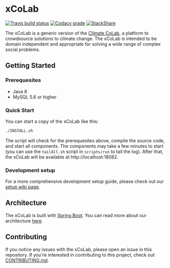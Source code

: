 # xCoLab

[![Travis build status](https://img.shields.io/travis/CCI-MIT/XCoLab.svg)](https://travis-ci.org/CCI-MIT/XCoLab)
[![Codacy grade](https://img.shields.io/codacy/grade/c642c48510b04fda9fd2782d92f044cd/master.svg)](https://www.codacy.com/app/MIT-CCI/XCoLab?utm_source=github.com&utm_medium=referral&utm_content=CCI-MIT/XCoLab&utm_campaign=Badge_Grade)
[![StackShare](https://img.shields.io/badge/tech-stack-0690fa.svg)](https://stackshare.io/climate-colab/climate-colab)

The xCoLab is a generic version of the [Climate CoLab](https://climatecolab.org), a platform to crowdsource solutions to climate change.  The xCoLab is intended to be domain independent and appropriate for solving a wide range of complex social problems.

## Getting Started

### Prerequesites

* Java 8
* MySQL 5.6 or higher

### Quick Start

You can start a copy of the xCoLab like this:

```bash
./INSTALL.sh
```

The script will check for the prerequesites above, compile the source code, and start all components. The components may take a few minutes to start (you can use the `tailAll.sh` script in `scripts/run` to tail the log). After that, the xCoLab will be available at http://localhost:18082.

### Development setup

For a more comprehensive development setup guide, please check out our [setup wiki page](https://github.com/CCI-MIT/XCoLab/wiki/Development-Environment-Setup).

## Architecture

The xCoLab is built with [Spring Boot](https://github.com/spring-projects/spring-boot).
You can read more about our architecture [here](https://github.com/CCI-MIT/XCoLab/wiki/XCoLab-Architecture).

## Contributing

If you notice any issues with the xCoLab, please open an issue in this repository.
If you're interested in contributing to this project, check out [CONTRIBUTING.md](https://github.com/CCI-MIT/XCoLab/blob/master/CONTRIBUTING.md).
